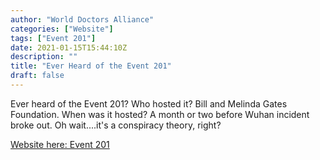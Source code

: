 ```yaml
---
author: "World Doctors Alliance"
categories: ["Website"]
tags: ["Event 201"]
date: 2021-01-15T15:44:10Z
description: ""
title: "Ever Heard of the Event 201"
draft: false
---
```


Ever heard of the Event 201? Who hosted it? Bill and Melinda Gates Foundation. When was it hosted? A month or two before Wuhan incident broke out. Oh wait....it's a conspiracy theory, right?   

[Website here: Event 201](https://www.centerforhealthsecurity.org/event201/)

 
